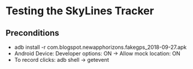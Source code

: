 # Testing the SkyLines Tracker


## Preconditions
* adb install -r com.blogspot.newapphorizons.fakegps_2018-09-27.apk
* Android Device: Developer options: ON ->  Allow mock location: ON
* To record clicks: adb shell -> getevent
